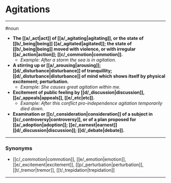 # Agitations
---
#noun
- **The [[a/_act|act]] of [[a/_agitating|agitating]], or the state of [[b/_being|being]] [[a/_agitated|agitated]]; the state of [[b/_being|being]] moved with violence, or with irregular [[a/_action|action]]; [[c/_commotion|commotion]].**
	- _Example: After a storm the sea is in agitation._
- **A stirring up or [[a/_arousing|arousing]]; [[d/_disturbance|disturbance]] of tranquillity; [[d/_disturbance|disturbance]] of mind which shows itself by physical excitement; perturbation.**
	- _Example: She causes great agitation within me._
- **Excitement of public feeling by [[d/_discussion|discussion]], [[a/_appeals|appeals]], [[e/_etc|etc]].**
	- _Example: After this conflict pro-independence agitation temporarily died down._
- **Examination or [[c/_consideration|consideration]] of a subject in [[c/_controversy|controversy]], or of a plan proposed for [[a/_adoption|adoption]]; [[e/_earnest|earnest]] [[d/_discussion|discussion]]; [[d/_debate|debate]].**
---
### Synonyms
- [[c/_commotion|commotion]], [[e/_emotion|emotion]], [[e/_excitement|excitement]], [[p/_perturbation|perturbation]], [[t/_tremor|tremor]], [[t/_trepidation|trepidation]]
---

